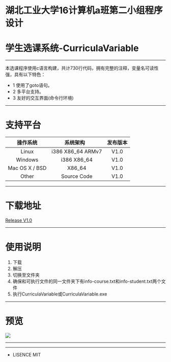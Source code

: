 # 湖北工业大学16计算机a班第二小组程序设计
# 学生选课系统-CurriculaVariable

--- 

本选课程序使用c语言构建，共计730行代码，拥有完整的注释，变量名可读性强，具有以下特色：

* 1 使用了goto语句。
* 2 多平台支持。
* 3 友好的交互界面(命令行环境)

--- 

# 支持平台

| 操作系统        | 系统架构            | 发布版本 | 
|:--------------:|:------------------:|:-------:|
| Linux          | i386  X86_64 ARMv7 | V1.0    |
| Windows        | i386  X86_64       | V1.0    |
| Mac OS X / BSD | X86_64             | V1.0    |
| Other          | Source Code        | V1.0    |

---

# 下载地址

[Release V1.0 ](https://github.com/Alleysakura/CourseDesign_17_1/releases)

--- 

# 使用说明

1. 下载
2. 解压 
3. 切换至文件夹 
4. 确保和可执行文件的同一文件夹下有info-course.txt和info-student.txt两个文件 
5. 执行CurriculaVariable或CurriculaVariable.exe 

--- 

# 预览

![](https://raw.githubusercontent.com/Alleysakura/Image_storage/master/img/menu.png?s=460)

--- 

---

* LISENCE MIT
